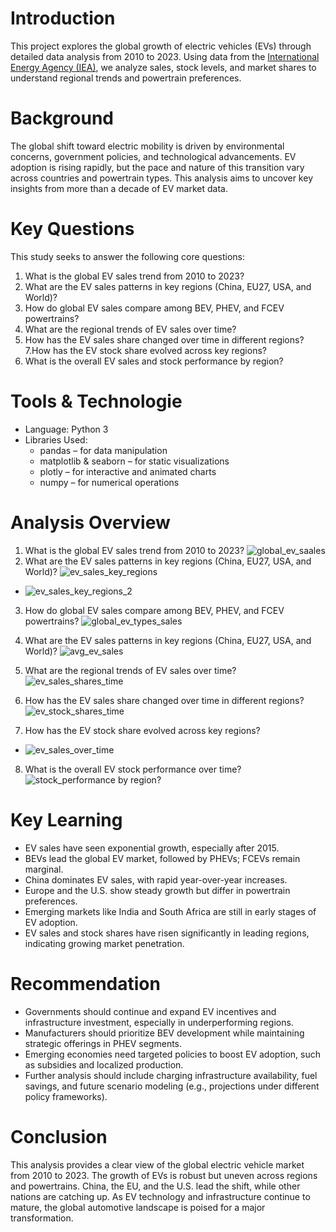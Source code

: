 # Introduction
This project explores the global growth of electric vehicles (EVs) through detailed data analysis from 2010 to 2023. Using data from the [International Energy Agency (IEA)](https://www.iea.org/data-and-statistics/data-tools/global-ev-data-explorer), we analyze sales, stock levels, and market shares to understand regional trends and powertrain preferences.
# Background
The global shift toward electric mobility is driven by environmental concerns, government policies, and technological advancements. EV adoption is rising rapidly, but the pace and nature of this transition vary across countries and powertrain types. This analysis aims to uncover key insights from more than a decade of EV market data.
# Key Questions
This study seeks to answer the following core questions:
1. What is the global EV sales trend from 2010 to 2023?
3. What are the EV sales patterns in key regions (China, EU27, USA, and World)?
4. How do global EV sales compare among BEV, PHEV, and FCEV powertrains?
5. What are the regional trends of EV sales over time?
6. How has the EV sales share changed over time in different regions?
7.How has the EV stock share evolved across key regions?
8. What is the overall EV sales and stock performance by region?
# Tools & Technologie
- Language: Python 3
- Libraries Used:
  - pandas – for data manipulation
  - matplotlib & seaborn – for static visualizations
  - plotly – for interactive and animated charts
  - numpy – for numerical operations
# Analysis Overview
1. What is the global EV sales trend from 2010 to 2023?
![global_ev_saales](https://github.com/user-attachments/assets/d405ece1-54a8-4277-a504-35f2ce826b18)
2. What are the EV sales patterns in key regions (China, EU27, USA, and World)?
![ev_sales_key_regions](https://github.com/user-attachments/assets/89fe04b9-7bd0-425f-9244-c8938edb1c1b)

- ![ev_sales_key_regions_2](https://github.com/user-attachments/assets/65fa2598-a895-4bba-bbfa-5d280765fce1)

3. How do global EV sales compare among BEV, PHEV, and FCEV powertrains?
![global_ev_types_sales](https://github.com/user-attachments/assets/ad409b75-ec71-4dae-897a-f53f2d625c00)

4. What are the EV sales patterns in key regions (China, EU27, USA, and World)?
![avg_ev_sales](https://github.com/user-attachments/assets/9104248d-9a38-4d19-8ae0-46ff0910f138)

5. What are the regional trends of EV sales over time?
![ev_sales_shares_time](https://github.com/user-attachments/assets/d9c4a993-2579-4b10-8b93-c3336ec13bad)

6. How has the EV sales share changed over time in different regions?
![ev_stock_shares_time](https://github.com/user-attachments/assets/2dca1a28-4afe-425f-8467-a036a2f44adc)

7. How has the EV stock share evolved across key regions?
- ![ev_sales_over_time](https://github.com/user-attachments/assets/ef93cc3a-7185-4506-925c-4bfe6616873d)

8. What is the overall EV stock performance over time?
![stock_performance](https://github.com/user-attachments/assets/d62b7ad4-3876-489c-b4a2-78ed88b4fe87)
by region?

# Key Learning
- EV sales have seen exponential growth, especially after 2015.
- BEVs lead the global EV market, followed by PHEVs; FCEVs remain marginal.
- China dominates EV sales, with rapid year-over-year increases.
- Europe and the U.S. show steady growth but differ in powertrain preferences.
- Emerging markets like India and South Africa are still in early stages of EV adoption.
- EV sales and stock shares have risen significantly in leading regions, indicating growing market penetration.
# Recommendation
- Governments should continue and expand EV incentives and infrastructure investment, especially in underperforming regions.
- Manufacturers should prioritize BEV development while maintaining strategic offerings in PHEV segments.
- Emerging economies need targeted policies to boost EV adoption, such as subsidies and localized production.
- Further analysis should include charging infrastructure availability, fuel savings, and future scenario modeling (e.g., projections under different policy frameworks).
# Conclusion
This analysis provides a clear view of the global electric vehicle market from 2010 to 2023. The growth of EVs is robust but uneven across regions and powertrains. China, the EU, and the U.S. lead the shift, while other nations are catching up. As EV technology and infrastructure continue to mature, the global automotive landscape is poised for a major transformation.
